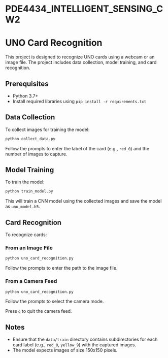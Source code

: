# PDE4434_INTELLIGENT_SENSING_CW2
# UNO Card Recognition

This project is designed to recognize UNO cards using a webcam or an image file. The project includes data collection, model training, and card recognition.

## Prerequisites

- Python 3.7+
- Install required libraries using `pip install -r requirements.txt`

## Data Collection

To collect images for training the model:

```bash
python collect_data.py
```

Follow the prompts to enter the label of the card (e.g., `red_0`) and the number of images to capture.

## Model Training

To train the model:

```bash
python train_model.py
```

This will train a CNN model using the collected images and save the model as `uno_model.h5`.

## Card Recognition

To recognize cards:

### From an Image File

```bash
python uno_card_recognition.py
```

Follow the prompts to enter the path to the image file.

### From a Camera Feed

```bash
python uno_card_recognition.py
```

Follow the prompts to select the camera mode.

Press `q` to quit the camera feed.

## Notes

- Ensure that the `data/train` directory contains subdirectories for each card label (e.g., `red_0`, `yellow_9`) with the captured images.
- The model expects images of size 150x150 pixels.

